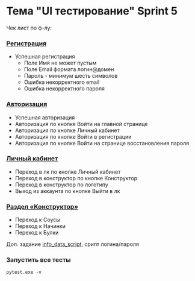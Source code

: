 # Тема "UI тестирование" Sprint 5
Чек лист по ф-лу: 

### [Регистрация](tests/test_registrations.py) 

- Успешная регистрация
    - Поле Имя не может пустым
    - Поле Email формата логин@домен
    - Пароль - минимум шесть символов
    - Ошибка некорректного email
    - Ошибка некорректного пароля

### [Авторизация](tests/test_auto_login.py)

- Успешная авторизация 
- Авторизация по кнопке Войти на главной странице 
- Авторизация по кнопке Личный кабинет 
- Авторизация по кнопке Войти в регистрации 
- Авторизация по кнопке Войти на странице восстановления пароля 

### [Личный кабинет](tests/test_lk_prof.py)

- Переход в лк по кнопке Личный кабинет
- Переход в конструктор по кнопке Конструктор
- Переход в конструктор по логотипу
- Выход из аккаунта по кнопке Выйти в лк 

### [Раздел «Конструктор»](tests/test_constr_frm.py)
- Переход к Соусы
- Переход к Начинки
- Переход к Булки

Доп. задание [info_data_script](info_data_script/generate.py), срипт логина/пароля

### Запустить все тесты 
```shell
pytest.exe -v
```